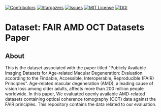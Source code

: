 [![Contributors][contributors-shield]][contributors-url]
[![Stargazers][stars-shield]][stars-url]
[![Issues][issues-shield]][issues-url]
[![MIT License][license-shield]][license-url]
[![DOI](https://zenodo.org/badge/DOI/10.5281/zenodo.12662728.svg)](https://doi.org/10.5281/zenodo.12662728)

[contributors-shield]: https://img.shields.io/github/contributors/fairdataihub/FAIR-AMD-OCT-paper-dataset.svg?style=flat-square
[contributors-url]: https://github.com/fairdataihub/FAIR-AMD-OCT-paper-dataset/graphs/contributors
[stars-shield]: https://img.shields.io/github/stars/fairdataihub/FAIR-AMD-OCT-paper-dataset.svg?style=flat-square
[stars-url]: https://github.com/fairdataihub/FAIR-AMD-OCT-paper-dataset/stargazers
[issues-shield]: https://img.shields.io/github/issues/fairdataihub/FAIR-AMD-OCT-paper-dataset.svg?style=flat-square
[issues-url]: https://github.com/fairdataihub/FAIR-AMD-OCT-paper-dataset/issues
[license-shield]: https://img.shields.io/github/license/fairdataihub/FAIR-AMD-OCT-paper-dataset.svg?style=flat-square
[license-url]: https://github.com/fairdataihub/FAIR-AMD-OCT-paper-dataset/blob/master/LICENSE

# Dataset: FAIR AMD OCT Datasets Paper

## About
This is the dataset associated with the paper titled "Publicly Available Imaging Datasets for Age-related Macular Degeneration: Evaluation according to the Findable, Accessible, Interoperable, Reproducible (FAIR) Principles". Age-related macular degeneration (AMD), a leading cause of vision loss among older adults, affects more than 200 million people worldwide. In this paper, We evaluated openly available AMD-related datasets containing optical coherence tomography (OCT) data against the FAIR principles. This repository contains the data related to our evaluation.
